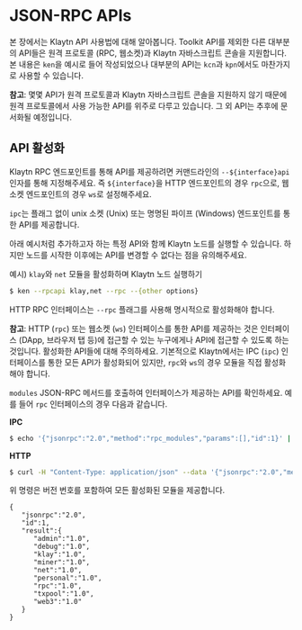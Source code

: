 # JSON-RPC APIs

본 장에서는 Klaytn API 사용법에 대해 알아봅니다. Toolkit API를 제외한 다른 대부분의 API들은 원격 프로토콜 \(RPC, 웹소켓\)과 Klaytn 자바스크립트 콘솔을 지원합니다. 본 내용은 `ken`을 예시로 들어 작성되었으나 대부분의 API는 `kcn`과 `kpn`에서도 마찬가지로 사용할 수 있습니다.

**참고**: 몇몇 API가 원격 프로토콜과 Klaytn 자바스크립트 콘솔을 지원하지 않기 때문에 원격 프로토콜에서 사용 가능한 API를 위주로 다루고 있습니다. 그 외 API는 추후에 문서화될 예정입니다.

## API 활성화 <a id="enabling-apis"></a>

Klaytn RPC 엔드포인트를 통해 API를 제공하려면 커맨드라인의 `--${interface}api` 인자를 통해 지정해주세요. 즉 `${interface}`을 HTTP 엔드포인트의 경우 `rpc`으로, 웹소켓 엔드포인트의 경우 `ws`로 설정해주세요.

`ipc`는 플래그 없이 unix 소켓 \(Unix\) 또는 명명된 파이프 \(Windows\) 엔드포인트를 통한 API를 제공합니다.

아래 예시처럼 추가하고자 하는 특정 API와 함께 Klaytn 노드를 실행할 수 있습니다. 하지만 노드를 시작한 이후에는 API를 변경할 수 없다는 점을 유의해주세요.

예시\) `klay`와 `net` 모듈을 활성화하며 Klaytn 노드 실행하기

```bash
$ ken --rpcapi klay,net --rpc --{other options}
```

HTTP RPC 인터페이스는 `--rpc` 플래그를 사용해 명시적으로 활성화해야 합니다.

**참고**: HTTP \(`rpc`\) 또는 웹소켓 \(`ws`\) 인터페이스를 통한 API를 제공하는 것은 인터페이스 \(DApp, 브라우저 탭 등\)에 접근할 수 있는 누구에게나 API에 접근할 수 있도록 하는 것입니다. 활성화한 API들에 대해 주의하세요. 기본적으로 Klaytn에서는 IPC \(`ipc`\) 인터페이스를 통한 모든 API가 활성화되어 있지만, `rpc`와 `ws`의 경우 모듈을 직접 활성화해야 합니다.

`modules` JSON-RPC 메서드를 호출하여 인터페이스가 제공하는 API를 확인하세요. 예를 들어 `rpc` 인터페이스의 경우 다음과 같습니다.

**IPC**

```bash
$ echo '{"jsonrpc":"2.0","method":"rpc_modules","params":[],"id":1}' | nc -U klay.ipc
```

**HTTP**

```bash
$ curl -H "Content-Type: application/json" --data '{"jsonrpc":"2.0","method":"rpc_modules","params":[],"id":1}' http://localhost:8551
```

위 명령은 버전 번호를 포함하여 모든 활성화된 모듈을 제공합니다.

```text
{
   "jsonrpc":"2.0",
   "id":1,
   "result":{
      "admin":"1.0",
      "debug":"1.0",
      "klay":"1.0",
      "miner":"1.0",
      "net":"1.0",
      "personal":"1.0",
      "rpc":"1.0",
      "txpool":"1.0",
      "web3":"1.0"
   }
}
```

